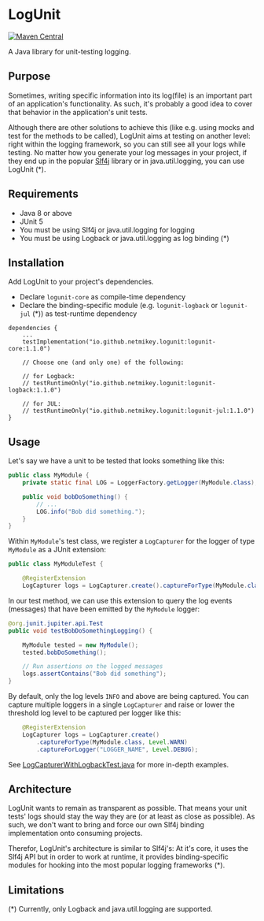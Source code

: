 LogUnit
=======

[![Maven Central](https://maven-badges.herokuapp.com/maven-central/io.github.netmikey.logunit/logunit-core/badge.svg)](https://maven-badges.herokuapp.com/maven-central/io.github.netmikey.logunit/logunit-core)

A Java library for unit-testing logging.


## Purpose

Sometimes, writing specific information into its log(file) is an important part of an application's functionality. As such, it's probably a good idea to cover that behavior in the application's unit tests.

Although there are other solutions to achieve this (like e.g. using mocks and test for the methods to be called), LogUnit aims at testing on another level: right within the logging framework, so you can still see all your logs while testing. No matter how you generate your log messages in your project, if they end up in the popular [Slf4j](https://www.slf4j.org) library or in java.util.logging, you can use LogUnit (\*).


## Requirements

- Java 8 or above
- JUnit 5
- You must be using Slf4j or java.util.logging for logging
- You must be using Logback or java.util.logging as log binding (\*)


## Installation

Add LogUnit to your project's dependencies.

* Declare `logunit-core` as compile-time dependency
* Declare the binding-specific module (e.g. `logunit-logback` or `logunit-jul` (\*)) as test-runtime dependency

```
dependencies {
    ...
    testImplementation("io.github.netmikey.logunit:logunit-core:1.1.0")

    // Choose one (and only one) of the following:

    // for Logback:
    // testRuntimeOnly("io.github.netmikey.logunit:logunit-logback:1.1.0")

    // for JUL:
    // testRuntimeOnly("io.github.netmikey.logunit:logunit-jul:1.1.0")
}
```


## Usage

Let's say we have a unit to be tested that looks something like this:

``` Java
public class MyModule {
    private static final LOG = LoggerFactory.getLogger(MyModule.class);

    public void bobDoSomething() {
        // ...
        LOG.info("Bob did something.");
    }
}
```

Within `MyModule`'s test class, we register a `LogCapturer` for the logger of type `MyModule` as a JUnit extension:

``` java
public class MyModuleTest {

    @RegisterExtension
    LogCapturer logs = LogCapturer.create().captureForType(MyModule.class);

```

In our test method, we can use this extension to query the log events (messages) that have been emitted by the `MyModule` logger:

``` java
@org.junit.jupiter.api.Test
public void testBobDoSomethingLogging() {

    MyModule tested = new MyModule();
    tested.bobDoSomething();

    // Run assertions on the logged messages
    logs.assertContains("Bob did something");
}
```

By default, only the log levels `INFO` and above are being captured. You can capture multiple loggers in a single `LogCapturer` and raise or lower the threshold log level to be captured per logger like this:

``` java
    @RegisterExtension
    LogCapturer logs = LogCapturer.create()
        .captureForType(MyModule.class, Level.WARN)
        .captureForLogger("LOGGER_NAME", Level.DEBUG);
```

See [LogCapturerWithLogbackTest.java](https://github.com/netmikey/logunit/blob/master/logunit-logback/src/test/java/io/github/netmikey/logunit/logback/LogCapturerWithLogbackTest.java) for more in-depth examples.


## Architecture

LogUnit wants to remain as transparent as possible. That means your unit tests' logs should stay the way they are (or at least as close as possible). As such, we don't want to bring and force our own Slf4j binding implementation onto consuming projects.

Therefor, LogUnit's architecture is similar to Slf4j's: At it's core, it uses the Slf4j API but in order to work at runtime, it provides binding-specific modules for hooking into the most popular logging frameworks (\*).


## Limitations

(\*) Currently, only Logback and java.util.logging are supported.
